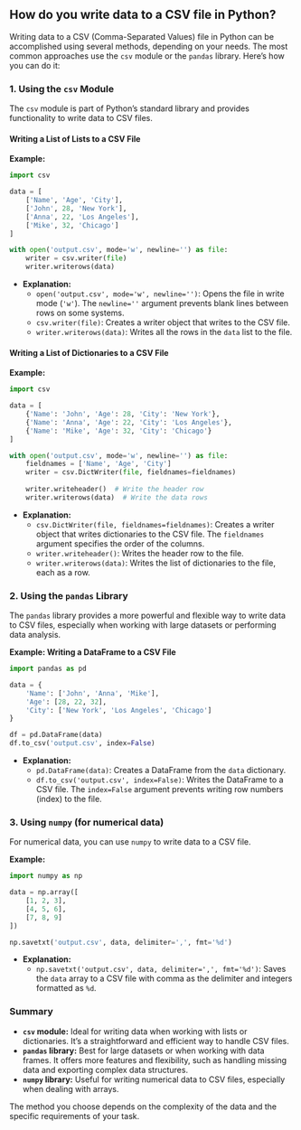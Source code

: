 ## How do you write data to a CSV file in Python?


Writing data to a CSV (Comma-Separated Values) file in Python can be accomplished using several methods, depending on your needs. The most common approaches use the `csv` module or the `pandas` library. Here’s how you can do it:

### 1. **Using the `csv` Module**

The `csv` module is part of Python’s standard library and provides functionality to write data to CSV files.

#### **Writing a List of Lists to a CSV File**

**Example:**
```python
import csv

data = [
    ['Name', 'Age', 'City'],
    ['John', 28, 'New York'],
    ['Anna', 22, 'Los Angeles'],
    ['Mike', 32, 'Chicago']
]

with open('output.csv', mode='w', newline='') as file:
    writer = csv.writer(file)
    writer.writerows(data)
```

- **Explanation:**
  - `open('output.csv', mode='w', newline='')`: Opens the file in write mode (`'w'`). The `newline=''` argument prevents blank lines between rows on some systems.
  - `csv.writer(file)`: Creates a writer object that writes to the CSV file.
  - `writer.writerows(data)`: Writes all the rows in the `data` list to the file.

#### **Writing a List of Dictionaries to a CSV File**

**Example:**
```python
import csv

data = [
    {'Name': 'John', 'Age': 28, 'City': 'New York'},
    {'Name': 'Anna', 'Age': 22, 'City': 'Los Angeles'},
    {'Name': 'Mike', 'Age': 32, 'City': 'Chicago'}
]

with open('output.csv', mode='w', newline='') as file:
    fieldnames = ['Name', 'Age', 'City']
    writer = csv.DictWriter(file, fieldnames=fieldnames)
    
    writer.writeheader()  # Write the header row
    writer.writerows(data)  # Write the data rows
```

- **Explanation:**
  - `csv.DictWriter(file, fieldnames=fieldnames)`: Creates a writer object that writes dictionaries to the CSV file. The `fieldnames` argument specifies the order of the columns.
  - `writer.writeheader()`: Writes the header row to the file.
  - `writer.writerows(data)`: Writes the list of dictionaries to the file, each as a row.

### 2. **Using the `pandas` Library**

The `pandas` library provides a more powerful and flexible way to write data to CSV files, especially when working with large datasets or performing data analysis.

**Example: Writing a DataFrame to a CSV File**

```python
import pandas as pd

data = {
    'Name': ['John', 'Anna', 'Mike'],
    'Age': [28, 22, 32],
    'City': ['New York', 'Los Angeles', 'Chicago']
}

df = pd.DataFrame(data)
df.to_csv('output.csv', index=False)
```

- **Explanation:**
  - `pd.DataFrame(data)`: Creates a DataFrame from the `data` dictionary.
  - `df.to_csv('output.csv', index=False)`: Writes the DataFrame to a CSV file. The `index=False` argument prevents writing row numbers (index) to the file.

### 3. **Using `numpy` (for numerical data)**

For numerical data, you can use `numpy` to write data to a CSV file.

**Example:**
```python
import numpy as np

data = np.array([
    [1, 2, 3],
    [4, 5, 6],
    [7, 8, 9]
])

np.savetxt('output.csv', data, delimiter=',', fmt='%d')
```

- **Explanation:**
  - `np.savetxt('output.csv', data, delimiter=',', fmt='%d')`: Saves the `data` array to a CSV file with comma as the delimiter and integers formatted as `%d`.

### Summary

- **`csv` module:** Ideal for writing data when working with lists or dictionaries. It’s a straightforward and efficient way to handle CSV files.
- **`pandas` library:** Best for large datasets or when working with data frames. It offers more features and flexibility, such as handling missing data and exporting complex data structures.
- **`numpy` library:** Useful for writing numerical data to CSV files, especially when dealing with arrays.

The method you choose depends on the complexity of the data and the specific requirements of your task.
